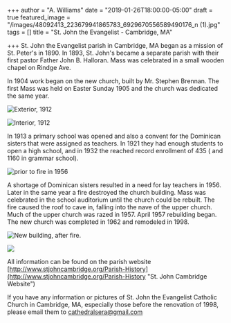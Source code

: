 +++
author = "A. Williams"
date = "2019-01-26T18:00:00-05:00"
draft = true
featured_image = "/images/48092413_223679941865783_6929670556589490176_n (1).jpg"
tags = []
title = "St. John the Evangelist - Cambridge, MA"

+++
St. John the Evangelist parish in Cambridge, MA began as a mission of St. Peter's in 1890.  In 1893, St. John's became a separate parish with their first pastor Father John B. Halloran. Mass was celebrated in a small wooden chapel on Rindge Ave.

In 1904 work began on the new church, built by Mr. Stephen Brennan.  The first Mass was held on Easter Sunday 1905 and the church was dedicated the same year.

![Exterior, 1912](/images/800px-St._Johns_exterior.JPG "St. John Evangelist")

![Interior, 1912](/images/800px-St._John_the_Evangelist_interior_1912.JPG "St. John the Evangelist")

In 1913 a primary school was opened and also a convent for the Dominican sisters that were assigned as teachers. In 1921 they had enough students to open a high school, and in 1932 the reached record enrollment of 435 ( and 1160 in grammar school).

![prior to fire in 1956](/images/1280px-St._Johns_interior.nm.JPG "St. John's Nuptial Mass")

A shortage of Dominican sisters resulted in a need for lay teachers in 1956. Later in the same year a fire destroyed the church building. Mass was celebrated in the school auditorium until the church could be rebuilt. The fire caused the roof to cave in, falling into the nave of the upper church. Much of the upper church was razed in 1957. April 1957 rebuilding began.  The new church was completed in 1962 and remodeled in 1998.

![New building, after fire.](/images/1280px-St._John_the_Evangelist_R.C._Church_North_Cambridge_Massachusetts.jpg "St. John the Evangelist")

![](/images/800px-St._John's_interior_98.JPG)

All information can be found on the parish website [http://www.stjohncambridge.org/Parish-History](http://www.stjohncambridge.org/Parish-History "St. John Cambridge Website")

If you have any information or pictures of St. John the Evangelist Catholic Church in Cambridge, MA, especially those before the renovation of 1998, please email them to [cathedralsera@gmail.com](mailto:cathedralsera@gmail.com)